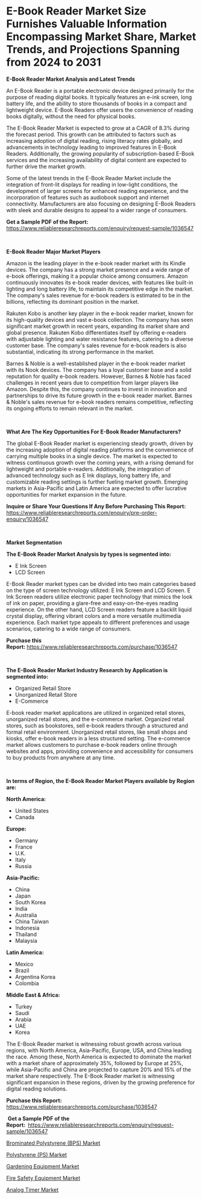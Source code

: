 <p><h1>E-Book Reader Market Size Furnishes Valuable Information Encompassing Market Share, Market Trends, and Projections Spanning from 2024 to 2031</h1></p><p><strong>E-Book Reader Market Analysis and Latest Trends</strong></p>
<p><p>An E-Book Reader is a portable electronic device designed primarily for the purpose of reading digital books. It typically features an e-ink screen, long battery life, and the ability to store thousands of books in a compact and lightweight device. E-Book Readers offer users the convenience of reading books digitally, without the need for physical books.</p><p>The E-Book Reader Market is expected to grow at a CAGR of 8.3% during the forecast period. This growth can be attributed to factors such as increasing adoption of digital reading, rising literacy rates globally, and advancements in technology leading to improved features in E-Book Readers. Additionally, the growing popularity of subscription-based E-Book services and the increasing availability of digital content are expected to further drive the market growth.</p><p>Some of the latest trends in the E-Book Reader Market include the integration of front-lit displays for reading in low-light conditions, the development of larger screens for enhanced reading experience, and the incorporation of features such as audiobook support and internet connectivity. Manufacturers are also focusing on designing E-Book Readers with sleek and durable designs to appeal to a wider range of consumers.</p></p>
<p><strong>Get a Sample PDF of the Report:&nbsp;</strong> <a href="https://www.reliableresearchreports.com/enquiry/request-sample/1036547">https://www.reliableresearchreports.com/enquiry/request-sample/1036547</a></p>
<p>&nbsp;</p>
<p><strong>E-Book Reader Major Market Players</strong></p>
<p><p>Amazon is the leading player in the e-book reader market with its Kindle devices. The company has a strong market presence and a wide range of e-book offerings, making it a popular choice among consumers. Amazon continuously innovates its e-book reader devices, with features like built-in lighting and long battery life, to maintain its competitive edge in the market. The company's sales revenue for e-book readers is estimated to be in the billions, reflecting its dominant position in the market.</p><p>Rakuten Kobo is another key player in the e-book reader market, known for its high-quality devices and vast e-book collection. The company has seen significant market growth in recent years, expanding its market share and global presence. Rakuten Kobo differentiates itself by offering e-readers with adjustable lighting and water resistance features, catering to a diverse customer base. The company's sales revenue for e-book readers is also substantial, indicating its strong performance in the market.</p><p>Barnes & Noble is a well-established player in the e-book reader market with its Nook devices. The company has a loyal customer base and a solid reputation for quality e-book readers. However, Barnes & Noble has faced challenges in recent years due to competition from larger players like Amazon. Despite this, the company continues to invest in innovation and partnerships to drive its future growth in the e-book reader market. Barnes & Noble's sales revenue for e-book readers remains competitive, reflecting its ongoing efforts to remain relevant in the market.</p></p>
<p>&nbsp;</p>
<p><strong>What Are The Key Opportunities For E-Book Reader Manufacturers?</strong></p>
<p><p>The global E-Book Reader market is experiencing steady growth, driven by the increasing adoption of digital reading platforms and the convenience of carrying multiple books in a single device. The market is expected to witness continuous growth over the coming years, with a rising demand for lightweight and portable e-readers. Additionally, the integration of advanced technology such as E Ink displays, long battery life, and customizable reading settings is further fueling market growth. Emerging markets in Asia-Pacific and Latin America are expected to offer lucrative opportunities for market expansion in the future.</p></p>
<p><strong>Inquire or Share Your Questions If Any Before Purchasing This Report:</strong> <a href="https://www.reliableresearchreports.com/enquiry/pre-order-enquiry/1036547">https://www.reliableresearchreports.com/enquiry/pre-order-enquiry/1036547</a></p>
<p>&nbsp;</p>
<p><strong>Market Segmentation</strong></p>
<p><strong>The E-Book Reader Market Analysis by types is segmented into:</strong></p>
<p><ul><li>E Ink Screen</li><li>LCD Screen</li></ul></p>
<p><p>E-Book Reader market types can be divided into two main categories based on the type of screen technology utilized: E Ink Screen and LCD Screen. E Ink Screen readers utilize electronic paper technology that mimics the look of ink on paper, providing a glare-free and easy-on-the-eyes reading experience. On the other hand, LCD Screen readers feature a backlit liquid crystal display, offering vibrant colors and a more versatile multimedia experience. Each market type appeals to different preferences and usage scenarios, catering to a wide range of consumers.</p></p>
<p><strong>Purchase this Report:&nbsp;</strong><a href="https://www.reliableresearchreports.com/purchase/1036547">https://www.reliableresearchreports.com/purchase/1036547</a></p>
<p>&nbsp;</p>
<p><strong>The E-Book Reader Market Industry Research by Application is segmented into:</strong></p>
<p><ul><li>Organized Retail Store</li><li>Unorganized Retail Store</li><li>E-Commerce</li></ul></p>
<p><p>E-book reader market applications are utilized in organized retail stores, unorganized retail stores, and the e-commerce market. Organized retail stores, such as bookstores, sell e-book readers through a structured and formal retail environment. Unorganized retail stores, like small shops and kiosks, offer e-book readers in a less structured setting. The e-commerce market allows customers to purchase e-book readers online through websites and apps, providing convenience and accessibility for consumers to buy products from anywhere at any time.</p></p>
<p>&nbsp;</p>
<p><strong>In terms of Region, the E-Book Reader Market Players available by Region are:</strong></p>
<p>
    <p> <strong> North America: </strong>
        <ul>
            <li>United States</li>
            <li>Canada</li>
        </ul>
        </p> 
    <p> <strong> Europe: </strong>
        <ul>
            <li>Germany</li>
            <li>France</li>
            <li>U.K.</li>
            <li>Italy</li>
            <li>Russia</li>
        </ul>
        </p> 
    <p> <strong> Asia-Pacific: </strong>
        <ul>
            <li>China</li>
            <li>Japan</li>
            <li>South Korea</li>
            <li>India</li>
            <li>Australia</li>
            <li>China Taiwan</li>
            <li>Indonesia</li>
            <li>Thailand</li>
            <li>Malaysia</li>
        </ul>
        </p> 
    <p> <strong> Latin America: </strong>
        <ul>
            <li>Mexico</li>
            <li>Brazil</li>
            <li>Argentina Korea</li>
            <li>Colombia</li>
        </ul>
        </p> 
    <p> <strong> Middle East & Africa: </strong>
        <ul>
            <li>Turkey</li>
            <li>Saudi</li>
            <li>Arabia</li>
            <li>UAE</li>
            <li>Korea</li>
        </ul>
    </p>
    </p>
<p><p>The E-Book Reader market is witnessing robust growth across various regions, with North America, Asia-Pacific, Europe, USA, and China leading the race. Among these, North America is expected to dominate the market with a market share of approximately 35%, followed by Europe at 25%, while Asia-Pacific and China are projected to capture 20% and 15% of the market share respectively. The E-Book Reader market is witnessing significant expansion in these regions, driven by the growing preference for digital reading solutions.</p></p>
<p><strong>Purchase this Report: </strong><a href="https://www.reliableresearchreports.com/purchase/1036547">https://www.reliableresearchreports.com/purchase/1036547</a></p>
<p>&nbsp;<strong>Get a Sample PDF of the Report:&nbsp;&nbsp;</strong><a href="https://www.reliableresearchreports.com/enquiry/request-sample/1036547">https://www.reliableresearchreports.com/enquiry/request-sample/1036547</a></p>
<p><strong></strong></p>
<p><p><a href="https://github.com/PeterParrish5/Market-Research-Report-List-3/blob/main/brominated-polystyrene-bps-market.md">Brominated Polystyrene (BPS) Market</a></p><p><a href="https://github.com/aliciawhite5576/Market-Research-Report-List-2/blob/main/polystyrene-ps-market.md">Polystyrene (PS) Market</a></p><p><a href="https://medium.com/@birdielynch2022/gardening-equipment-market-exploring-market-share-market-trends-and-future-growth-b9418dc46f52">Gardening Equipment Market</a></p><p><a href="https://medium.com/@birdielynch2022/fire-safety-equipment-market-insights-into-market-cagr-market-trends-and-growth-strategies-9066c6c0b0eb">Fire Safety Equipment Market</a></p><p><a href="https://medium.com/@birdielynch2022/analog-timer-market-analysis-its-cagr-market-segmentation-and-global-industry-overview-314a52269611">Analog Timer Market</a></p></p>